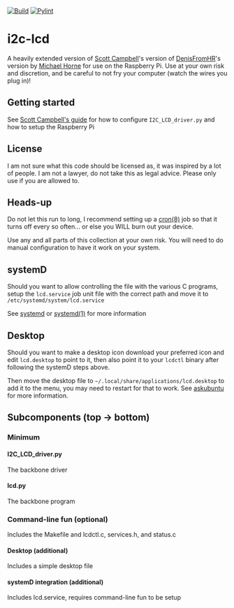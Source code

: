 [![Build](https://github.com/dchansen06/i2c-lcd/actions/workflows/build.yml/badge.svg)](https://github.com/dchansen06/i2c-lcd/actions/workflows/build.yml) [![Pylint](https://github.com/dchansen06/i2c-lcd/actions/workflows/pylint.yml/badge.svg)](https://github.com/dchansen06/i2c-lcd/actions/workflows/pylint.yml)
# i2c-lcd
A heavily extended version of [Scott Campbell](https://www.circuitbasics.com/raspberry-pi-i2c-lcd-set-up-and-programming/)'s version of [DenisFromHR](https://gist.github.com/DenisFromHR/cc863375a6e19dce359d)'s version by [Michael Horne](https://www.recantha.co.uk/blog/?p=4849) for use on the Raspberry Pi. Use at your own risk and discretion, and be careful to not fry your computer (watch the wires you plug in)!

## Getting started
See [Scott Campbell\'s guide](https://www.circuitbasics.com/raspberry-pi-i2c-lcd-set-up-and-programming/) for how to configure `I2C_LCD_driver.py` and how to setup the Raspberry Pi

## License
I am not sure what this code should be licensed as, it was inspired by a lot of people. I am not a lawyer, do not take this as legal advice. Please only use if you are allowed to.

## Heads-up
Do not let this run to long, I recommend setting up a [cron(8)](https://www.man7.org/linux/man-pages/man8/cron.8.html) job so that it turns off every so often... or else you WILL burn out your device.

Use any and all parts of this collection at your own risk. You will need to do manual configuration to have it work on your system.

## systemD
Should you want to allow controlling the file with the various C programs, setup the `lcd.service` job unit file with the correct path and move it to `/etc/systemd/system/lcd.service`

See [systemd](https://wiki.debian.org/systemd) or [systemd(1)](https://man7.org/linux/man-pages/man1/systemd.1.html) for more information

## Desktop
Should you want to make a desktop icon download your preferred icon and edit `lcd.desktop` to point to it, then also point it to your `lcdctl` binary after following the systemD steps above.

Then move the desktop file to `~/.local/share/applications/lcd.desktop` to add it to the menu, you may need to restart for that to work. See [askubuntu](https://askubuntu.com/q/64222) for more information.

## Subcomponents (top -> bottom)
### Minimum
#### I2C_LCD_driver.py
The backbone driver
#### lcd.py
The backbone program
### Command-line fun (optional)
Includes the Makefile and lcdctl.c, services.h, and status.c
#### Desktop (additional)
Includes a simple desktop file
#### systemD integration (additional)
Includes lcd.service, requires command-line fun to be setup
